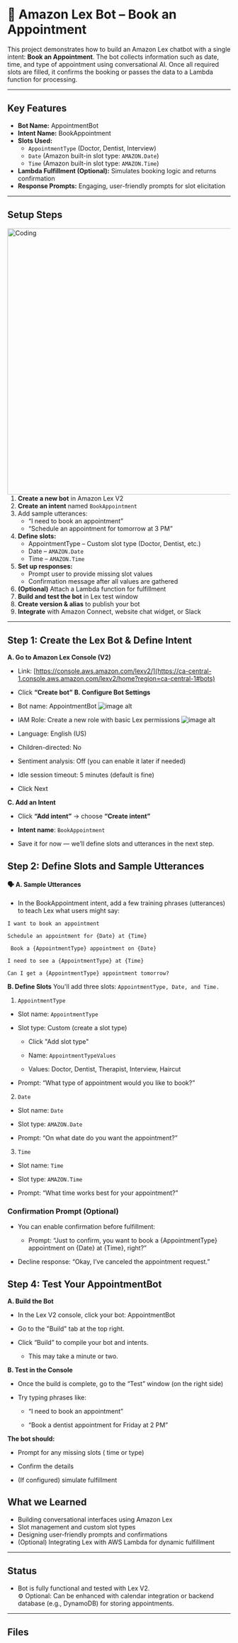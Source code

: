 # 🤖 Amazon Lex Bot – Book an Appointment

This project demonstrates how to build an Amazon Lex chatbot with a single intent: **Book an Appointment**. The bot collects information such as date, time, and type of appointment using conversational AI. Once all required slots are filled, it confirms the booking or passes the data to a Lambda function for processing.

---

## Key Features

- **Bot Name:** AppointmentBot
- **Intent Name:** BookAppointment
- **Slots Used:**
  - `AppointmentType` (Doctor, Dentist, Interview)
  - `Date` (Amazon built-in slot type: `AMAZON.Date`)
  - `Time` (Amazon built-in slot type: `AMAZON.Time`)
- **Lambda Fulfillment (Optional):** Simulates booking logic and returns confirmation
- **Response Prompts:** Engaging, user-friendly prompts for slot elicitation

---

##  Setup Steps

<img align="right" alt="Coding" width="600" src="https://github.com/Juniorklb/Amazon-Lex-bot/blob/7d7d7fb4702eb117b1b75bc88b641ba4f10fb763/Images/LEXBOX.PNG">

1. **Create a new bot** in Amazon Lex V2 
2. **Create an intent** named `BookAppointment`
3. Add sample utterances:
   - “I need to book an appointment”
   - “Schedule an appointment for tomorrow at 3 PM”
4. **Define slots:**
   - AppointmentType – Custom slot type (Doctor, Dentist, etc.)
   - Date – `AMAZON.Date`
   - Time – `AMAZON.Time`
5. **Set up responses:**
   - Prompt user to provide missing slot values
   - Confirmation message after all values are gathered
6. **(Optional)** Attach a Lambda function for fulfillment
7. **Build and test the bot** in Lex test window
8. **Create version & alias** to publish your bot
9. **Integrate** with Amazon Connect, website chat widget, or Slack

---
## Step 1: Create the Lex Bot & Define Intent

**A. Go to Amazon Lex Console (V2)**
- Link: [https://console.aws.amazon.com/lexv2/](https://ca-central-1.console.aws.amazon.com/lexv2/home?region=ca-central-1#bots)

- Click **“Create bot”**
**B. Configure Bot Settings**
- Bot name: AppointmentBot
![image alt](https://github.com/Juniorklb/Amazon-Lex-bot/blob/397f2078ed328a89c5bab22dc291cfe69a9b41dd/Images/lexxyboy.PNG)
- IAM Role: Create a new role with basic Lex permissions
![image alt](https://github.com/Juniorklb/Amazon-Lex-bot/blob/a8312789a2ee12bf800391fc2376fff3ccb0a2f9/Images/prettyboylex.PNG)
- Language: English (US)

- Children-directed: No

- Sentiment analysis: Off (you can enable it later if needed)

- Idle session timeout: 5 minutes (default is fine)

- Click Next

**C. Add an Intent**
- Click **“Add intent”** → choose **“Create intent”**

- **Intent name**: ``BookAppointment``

- Save it for now — we’ll define slots and utterances in the next step.

## Step 2: Define Slots and Sample Utterances
#### 🗣️ A. Sample Utterances
- In the BookAppointment intent, add a few training phrases (utterances) to teach Lex what users might say:
  
``I want to book an appointment``

``Schedule an appointment for {Date} at {Time}``

`` Book a {AppointmentType} appointment on {Date}``

``I need to see a {AppointmentType} at {Time}``

``Can I get a {AppointmentType} appointment tomorrow?``

**B. Define Slots**
You'll add three slots: ``AppointmentType, Date, and Time.``

1. ``AppointmentType``
   
- Slot name: ``AppointmentType``

- Slot type: Custom (create a slot type)

   - Click "Add slot type"

   - Name: ``AppointmentTypeValues``

   - Values: Doctor, Dentist, Therapist, Interview, Haircut

- Prompt: “What type of appointment would you like to book?”

2. ``Date``
  - Slot name: ``Date``

  - Slot type: ``AMAZON.Date``

  - Prompt: “On what date do you want the appointment?”

 3. ``Time``
   - Slot name: ``Time``

   - Slot type: ``AMAZON.Time``

   - Prompt: “What time works best for your appointment?”

###  Confirmation Prompt (Optional) 
- You can enable confirmation before fulfillment:

   - Prompt:
     “Just to confirm, you want to book a {AppointmentType} appointment on {Date} at {Time}, right?”

- Decline response:
   “Okay, I’ve canceled the appointment request.”

## Step 4: Test Your AppointmentBot
**A. Build the Bot**
- In the Lex V2 console, click your bot: AppointmentBot

- Go to the "Build" tab at the top right.

- Click “Build” to compile your bot and intents.

   - This may take a minute or two.
     
**B. Test in the Console**

- Once the build is complete, go to the “Test” window (on the right side)

- Try typing phrases like:

   - “I need to book an appointment”

   - “Book a dentist appointment for Friday at 2 PM”

**The bot should:**

- Prompt for any missing slots ( time or type)

- Confirm the details

- (If configured) simulate fulfillment

## What we Learned
- Building conversational interfaces using Amazon Lex
- Slot management and custom slot types
- Designing user-friendly prompts and confirmations
- (Optional) Integrating Lex with AWS Lambda for dynamic fulfillment

---

##  Status

   - Bot is fully functional and tested with Lex V2.  
⚙️ Optional: Can be enhanced with calendar integration or backend database (e.g., DynamoDB) for storing appointments.

---

## Files

